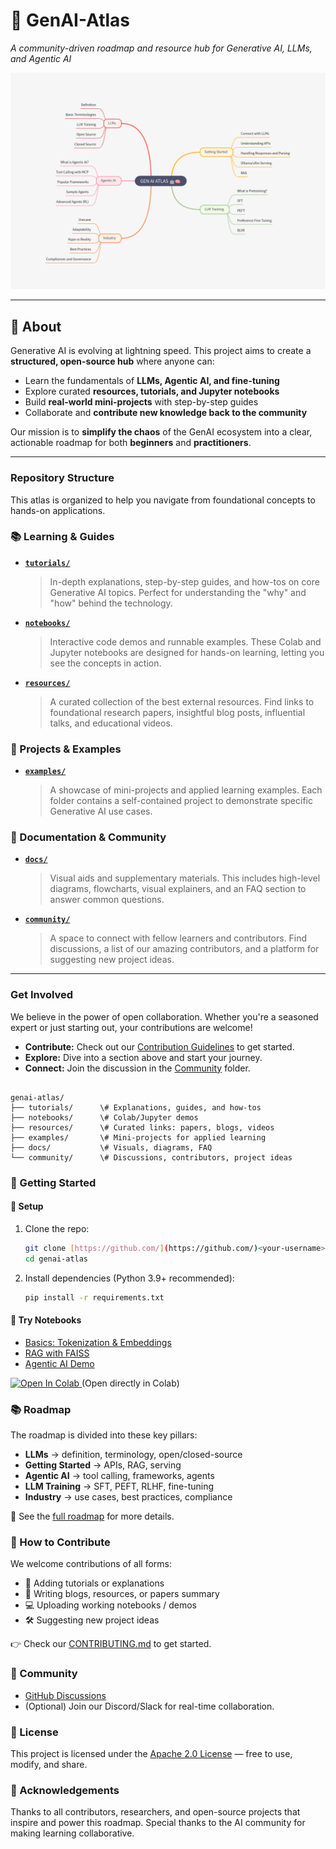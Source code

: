 # 🌌 GenAI-Atlas  
*A community-driven roadmap and resource hub for Generative AI, LLMs, and Agentic AI*  

![roadmap-banner](docs/roadmap_visuals/roadmap.png)  

---

## 📌 About
Generative AI is evolving at lightning speed. This project aims to create a **structured, open-source hub** where anyone can:  
- Learn the fundamentals of **LLMs, Agentic AI, and fine-tuning**  
- Explore curated **resources, tutorials, and Jupyter notebooks**  
- Build **real-world mini-projects** with step-by-step guides  
- Collaborate and **contribute new knowledge back to the community**  

Our mission is to **simplify the chaos** of the GenAI ecosystem into a clear, actionable roadmap for both **beginners** and **practitioners**.  

---

### Repository Structure

This atlas is organized to help you navigate from foundational concepts to hands-on applications.

### 📚 Learning & Guides

* **[`tutorials/`](tutorials/)**
    > In-depth explanations, step-by-step guides, and how-tos on core Generative AI topics. Perfect for understanding the "why" and "how" behind the technology.

* **[`notebooks/`](notebooks/)**
    > Interactive code demos and runnable examples. These Colab and Jupyter notebooks are designed for hands-on learning, letting you see the concepts in action.

* **[`resources/`](resources/)**
    > A curated collection of the best external resources. Find links to foundational research papers, insightful blog posts, influential talks, and educational videos.

### 🚀 Projects & Examples

* **[`examples/`](examples/)**
    > A showcase of mini-projects and applied learning examples. Each folder contains a self-contained project to demonstrate specific Generative AI use cases.

### 📖 Documentation & Community

* **[`docs/`](docs/)**
    > Visual aids and supplementary materials. This includes high-level diagrams, flowcharts, visual explainers, and an FAQ section to answer common questions.

* **[`community/`](community/)**
    > A space to connect with fellow learners and contributors. Find discussions, a list of our amazing contributors, and a platform for suggesting new project ideas.

---

### Get Involved

We believe in the power of open collaboration. Whether you're a seasoned expert or just starting out, your contributions are welcome!

* **Contribute:** Check out our [Contribution Guidelines](CONTRIBUTING.md) to get started.
* **Explore:** Dive into a section above and start your journey.
* **Connect:** Join the discussion in the [Community](community/) folder.




```

genai-atlas/
├── tutorials/      \# Explanations, guides, and how-tos
├── notebooks/      \# Colab/Jupyter demos
├── resources/      \# Curated links: papers, blogs, videos
├── examples/       \# Mini-projects for applied learning
├── docs/           \# Visuals, diagrams, FAQ
└── community/      \# Discussions, contributors, project ideas

````

### 🚀 Getting Started

#### 🔧 Setup

1.  Clone the repo:
    ```bash
    git clone [https://github.com/](https://github.com/)<your-username>/genai-atlas.git
    cd genai-atlas
    ```
2.  Install dependencies (Python 3.9+ recommended):
    ```bash
    pip install -r requirements.txt
    ```

#### 📘 Try Notebooks

* [Basics: Tokenization & Embeddings](notebooks/basics_tokenization_embeddings.ipynb)
* [RAG with FAISS](notebooks/rag_with_faiss.ipynb)
* [Agentic AI Demo](notebooks/agentic_ai_demo.ipynb)

<a href="https://colab.research.google.com/github/<your-username>/genai-atlas/blob/main/notebooks/basics_tokenization_embeddings.ipynb" target="_blank">
    <img src="https://colab.research.google.com/assets/colab-badge.svg" alt="Open In Colab"/>
</a>
(Open directly in Colab)

### 📚 Roadmap

The roadmap is divided into these key pillars:

* **LLMs** → definition, terminology, open/closed-source
* **Getting Started** → APIs, RAG, serving
* **Agentic AI** → tool calling, frameworks, agents
* **LLM Training** → SFT, PEFT, RLHF, fine-tuning
* **Industry** → use cases, best practices, compliance

📍 See the [full roadmap](ROADMAP.md) for more details.

### 🌟 How to Contribute

We welcome contributions of all forms:

* 📖 Adding tutorials or explanations
* 📝 Writing blogs, resources, or papers summary
* 💻 Uploading working notebooks / demos
* 🛠 Suggesting new project ideas

👉 Check our [CONTRIBUTING.md](CONTRIBUTING.md) to get started.

### 💬 Community

* [GitHub Discussions](https://github.com/<your-username>/genai-atlas/discussions)
* (Optional) Join our Discord/Slack for real-time collaboration.

### 📜 License

This project is licensed under the [Apache 2.0 License](LICENSE) — free to use, modify, and share.

### 🙌 Acknowledgements

Thanks to all contributors, researchers, and open-source projects that inspire and power this roadmap. Special thanks to the AI community for making learning collaborative.
````
